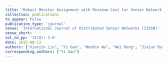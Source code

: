 ```yaml
---
title: "Robust Monitor Assignment with Minimum Cost for Sensor Network Tomography"
collection: publications
to_appear: False
publication_type: 'journal'
venue: 'International Journal of Distributed Sensor Networks (IJDSN)'
venue_short: ' '
vol_no_pp: '11(8): 1-6'
date: 2015-08-13
authors: ["Xiaojin Liu", "Yi Gao", "Wenbin Wu", "Wei Dong", "Jiajun Bu"]
corresponding_authors: ["Yi Gao"]
---
```

